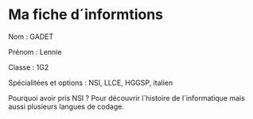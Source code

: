 # Ma fiche d´informtions

Nom : GADET

Prénom : Lennie

Classe : 1G2

Spécialitées et options : NSI, LLCE, HGGSP, italien

Pourquoi avoir pris NSI ? Pour découvrir l´histoire de l´informatique mais aussi plusieurs langues de codage.
